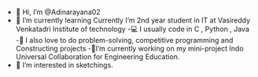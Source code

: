 - 👋 Hi, I’m @Adinarayana02
- 🌱 I’m currently learning  Currently I’m 2nd year student in IT at Vasireddy Venkatadri Institute of technology
-💻 I usually code in C , Python , Java
-📌 I also love to do problem-solving, competitive programming and Constructing projects
-🔭I’m currently working on my mini-project Indo Universal Collaboration for Engineering Education. 
- 👀 I’m interested in sketchings. 
<!---
Adinarayana02/Adinarayana02 is a ✨ special ✨ repository because its `README.md` (this file) appears on your GitHub profile.
You can click the Preview link to take a look at your changes.
--->
